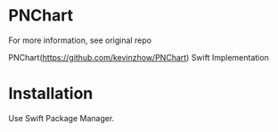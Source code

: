PNChart
=============

For more information, see original repo

PNChart(https://github.com/kevinzhow/PNChart) Swift Implementation 

# Installation

Use Swift Package Manager.

